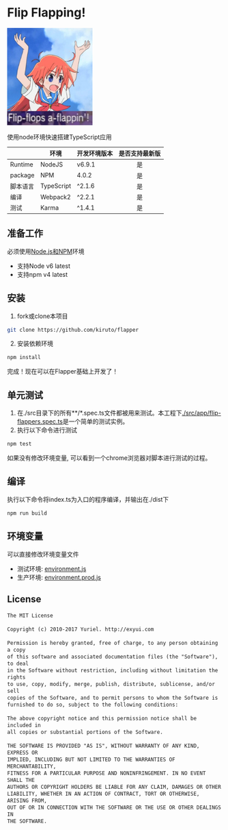 # Flip Flapping!
<img src="art/cover.jpg" alt="Papika" width="200"/>

使用node环境快速搭建TypeScript应用

|          | 环境       | 开发环境版本 | 是否支持最新版 |
|----------|------------|--------------|:--------------:|
| Runtime  | NodeJS     | v6.9.1       |       是       |
| package  | NPM        | 4.0.2        |       是       |
| 脚本语言 | TypeScript | ^2.1.6       |       是       |
| 编译     | Webpack2   | ^2.2.1       |       是       |
| 测试     | Karma      | ^1.4.1       |       是       |

## 准备工作
必须使用[Node.js和NPM](https://nodejs.org/en/)环境
- 支持Node v6 latest
- 支持npm v4 latest

## 安装
1. fork或clone本项目
```bash
git clone https://github.com/kiruto/flapper
```
2. 安装依赖环境
```bash
npm install
```

完成！现在可以在Flapper基础上开发了！

## 单元测试
1. 在./src目录下的所有**/*.spec.ts文件都被用来测试。本工程下[./src/app/flip-flappers.spec.ts](src/app/flip-flappers.spec.ts)是一个简单的测试实例。
2. 执行以下命令进行测试
```bash
npm test
```
如果没有修改环境变量, 可以看到一个chrome浏览器对脚本进行测试的过程。

## 编译
执行以下命令将index.ts为入口的程序编译，并输出在./dist下
```bash
npm run build
```

## 环境变量
可以直接修改环境变量文件
- 测试环境: [environment.js](config/environment.js)
- 生产环境: [environment.prod.js](config/environment.prod.js)

## License
```text
The MIT License

Copyright (c) 2010-2017 Yuriel. http://exyui.com

Permission is hereby granted, free of charge, to any person obtaining a copy
of this software and associated documentation files (the "Software"), to deal
in the Software without restriction, including without limitation the rights
to use, copy, modify, merge, publish, distribute, sublicense, and/or sell
copies of the Software, and to permit persons to whom the Software is
furnished to do so, subject to the following conditions:

The above copyright notice and this permission notice shall be included in
all copies or substantial portions of the Software.

THE SOFTWARE IS PROVIDED "AS IS", WITHOUT WARRANTY OF ANY KIND, EXPRESS OR
IMPLIED, INCLUDING BUT NOT LIMITED TO THE WARRANTIES OF MERCHANTABILITY,
FITNESS FOR A PARTICULAR PURPOSE AND NONINFRINGEMENT. IN NO EVENT SHALL THE
AUTHORS OR COPYRIGHT HOLDERS BE LIABLE FOR ANY CLAIM, DAMAGES OR OTHER
LIABILITY, WHETHER IN AN ACTION OF CONTRACT, TORT OR OTHERWISE, ARISING FROM,
OUT OF OR IN CONNECTION WITH THE SOFTWARE OR THE USE OR OTHER DEALINGS IN
THE SOFTWARE.
```